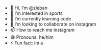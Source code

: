- 👋 Hi, I’m @zieban
- 👀 I’m interested in sports
- 🌱 I’m currently learning code
- 💞️ I’m looking to collaborate on instagram
- 📫 How to reach me instagram
- 😄 Pronouns: he/him
- ⚡ Fun fact: im a

<!---
zieban/zieban is a ✨ special ✨ repository because its `README.md` (this file) appears on your GitHub profile.
You can click the Preview link to take a look at your changes.
--->
